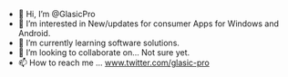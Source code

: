 - 👋 Hi, I’m @GlasicPro
- 👀 I’m interested in New/updates for consumer Apps for Windows and Android. 
- 🌱 I’m currently learning software solutions.
- 💞️ I’m looking to collaborate on... Not sure yet.
- 📫 How to reach me ... www.twitter.com/glasic-pro

<!---
GlasicPro/GlasicPro is a ✨ special ✨ repository because its `README.md` (this file) appears on your GitHub profile.
You can click the Preview link to take a look at your changes.
--->

